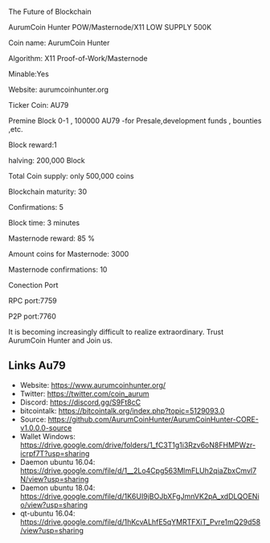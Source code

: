 The Future of Blockchain

AurumCoin Hunter POW/Masternode/X11  LOW SUPPLY 500K

Coin name: AurumCoin Hunter

Algorithm: X11 Proof-of-Work/Masternode

Minable:Yes

Website: aurumcoinhunter.org

Ticker Coin: AU79

Premine Block 0-1 , 100000 AU79 -for Presale,development funds , bounties ,etc.

Block reward:1

halving: 200,000 Block

Total Coin supply: only 500,000 coins

Blockchain maturity: 30

Confirmations: 5

Block time: 3 minutes

Masternode reward: 85 %

Amount coins for Masternode: 3000

Masternode confirmations: 10

Conection Port

RPC port:7759

P2P port:7760

It is becoming increasingly difficult to realize extraordinary.
Trust AurumCoin Hunter and Join us.



## Links Au79

- Website: https://www.aurumcoinhunter.org/
- Twitter: https://twitter.com/coin_aurum
- Discord: https://discord.gg/S9Ft8cC
- bitcointalk: https://bitcointalk.org/index.php?topic=5129093.0
- Source: https://github.com/AurumCoinHunter/AurumCoinHunter-CORE-v1.0.0.0-source
- Wallet Windows: https://drive.google.com/drive/folders/1_fC3T1g1i3Rzv6oN8FHMPWzr-icrpf7T?usp=sharing
- Daemon ubuntu 16.04: https://drive.google.com/file/d/1__2Lo4Cpg563MlmFLUh2qiaZbxCmvl7N/view?usp=sharing
- Daemon ubuntu 18.04: https://drive.google.com/file/d/1K6UI9jBOJbXFgJmnVK2pA_xdDLQOENio/view?usp=sharing
- qt-ubuntu 16.04: https://drive.google.com/file/d/1hKcvALhfE5qYMRTFXiT_Pvre1mQ29d58/view?usp=sharing
